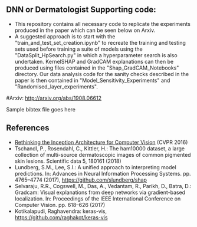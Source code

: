 ## DNN or Dermatologist Supporting code:
 * This repository contains all necessary code to replicate the experiments produced in the paper which can be seen below on Arxiv.
 * A suggested approach is to start with the "train_and_test_set_creation.ipynb" to recreate the training and testing sets used before training a suite of models using the "DataSplit_HpSearch.py" in which a hyperparameter search is also undertaken. KernelSHAP and GradCAM explanations can then be produced using files contained in the "Shap_GradCAM_Notebooks" directory. Our data analysis code for the sanity checks described in the paper is then contained in "Model_Sensitivity_Experiments" and "Randomised_layer_experiments". 


#Arxiv: http://arxiv.org/abs/1908.06612

Sample bibtex file goes here 

## References
* [Rethinking the Inception Architecture for Computer Vision](http://arxiv.org/abs/1512.00567) (CVPR 2016)
* Tschandl, P., Rosendahl, C., Kittler, H.: The ham10000 dataset, a large collection of multi-source dermatoscopic images of common pigmented skin lesions. Scientific data 5, 180161 (2018)
* Lundberg, S.M., Lee, S.I.: A unified approach to interpreting model predictions. In: Advances in Neural Information Processing Systems. pp. 4765–4774 (2017), https://github.com/slundberg/shap
* Selvaraju, R.R., Cogswell, M., Das, A., Vedantam, R., Parikh, D., Batra, D.: Gradcam: Visual explanations from deep networks via gradient-based localization. In: Proceedings of the IEEE International Conference on Computer Vision. pp. 618–626 (2017)
* Kotikalapudi, Raghavendra: keras-vis, https://github.com/raghakot/keras-vis
